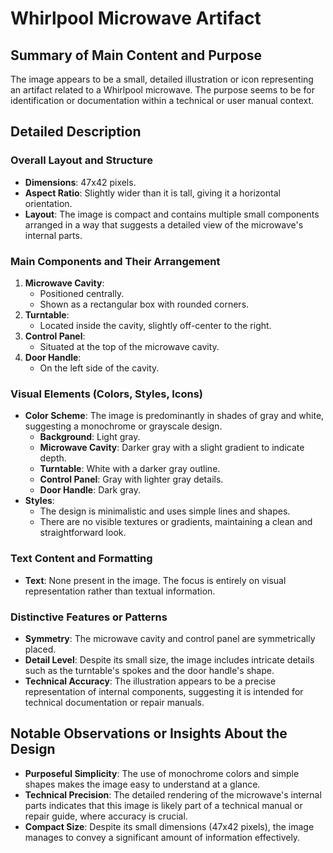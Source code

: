 # Whirlpool Microwave Artifact

## Summary of Main Content and Purpose
The image appears to be a small, detailed illustration or icon representing an artifact related to a Whirlpool microwave. The purpose seems to be for identification or documentation within a technical or user manual context.

## Detailed Description

### Overall Layout and Structure
- **Dimensions**: 47x42 pixels.
- **Aspect Ratio**: Slightly wider than it is tall, giving it a horizontal orientation.
- **Layout**: The image is compact and contains multiple small components arranged in a way that suggests a detailed view of the microwave's internal parts.

### Main Components and Their Arrangement
1. **Microwave Cavity**:
   - Positioned centrally.
   - Shown as a rectangular box with rounded corners.
2. **Turntable**:
   - Located inside the cavity, slightly off-center to the right.
3. **Control Panel**:
   - Situated at the top of the microwave cavity.
4. **Door Handle**:
   - On the left side of the cavity.

### Visual Elements (Colors, Styles, Icons)
- **Color Scheme**: The image is predominantly in shades of gray and white, suggesting a monochrome or grayscale design.
  - **Background**: Light gray.
  - **Microwave Cavity**: Darker gray with a slight gradient to indicate depth.
  - **Turntable**: White with a darker gray outline.
  - **Control Panel**: Gray with lighter gray details.
  - **Door Handle**: Dark gray.
- **Styles**:
  - The design is minimalistic and uses simple lines and shapes.
  - There are no visible textures or gradients, maintaining a clean and straightforward look.

### Text Content and Formatting
- **Text**: None present in the image. The focus is entirely on visual representation rather than textual information.

### Distinctive Features or Patterns
- **Symmetry**: The microwave cavity and control panel are symmetrically placed.
- **Detail Level**: Despite its small size, the image includes intricate details such as the turntable's spokes and the door handle's shape.
- **Technical Accuracy**: The illustration appears to be a precise representation of internal components, suggesting it is intended for technical documentation or repair manuals.

## Notable Observations or Insights About the Design
- **Purposeful Simplicity**: The use of monochrome colors and simple shapes makes the image easy to understand at a glance.
- **Technical Precision**: The detailed rendering of the microwave's internal parts indicates that this image is likely part of a technical manual or repair guide, where accuracy is crucial.
- **Compact Size**: Despite its small dimensions (47x42 pixels), the image manages to convey a significant amount of information effectively.